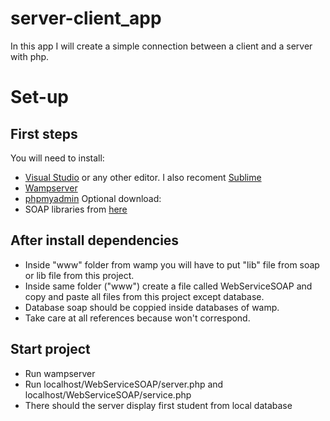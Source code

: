 # server-client_app
In this app I will create a simple connection between a client and a server with php.

# Set-up

## First steps <br />
You will need to install: 
- [Visual Studio](https://visualstudio.microsoft.com/) or any other editor. I also recoment [Sublime](https://www.sublimetext.com/)
- [Wampserver](https://sourceforge.net/projects/wampserver/) 
- [phpmyadmin](https://sourceforge.net/projects/phpmyadmin/) 
Optional download: 
- SOAP libraries from [here](https://sourceforge.net/projects/nusoap/) 

## After install dependencies <br />
- Inside "www" folder from wamp you will have to put "lib" file from soap or lib file from this project.
- Inside same folder ("www") create a file called WebServiceSOAP and copy and paste all files from this project except database.
- Database soap should be coppied inside databases of wamp. 
- Take care at all references because won't correspond. 

## Start project 
- Run wampserver  
- Run localhost/WebServiceSOAP/server.php and localhost/WebServiceSOAP/service.php 
- There should the server display first student from local database
	
 
